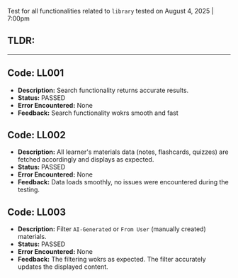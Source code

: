 Test for all functionalities related to `library` tested on August 4, 2025 | 7:00pm

## TLDR:

---
## Code: LL001
- **Description:** Search functionality returns accurate results.
- **Status:** PASSED
- **Error Encountered:** None
- **Feedback:** Search functionality wokrs smooth and fast

## Code: LL002
- **Description:** All learner's materials data (notes, flashcards, quizzes) are fetched accordingly and displays as expected.
- **Status:** PASSED
- **Error Encountered:** None
- **Feedback:** Data loads smoothly, no issues were encountered during the testing.

## Code: LL003
- **Description:** Filter `AI-Generated` or `From User` (manually created) materials.
- **Status:** PASSED
- **Error Encountered:** None
- **Feedback:** The filtering wokrs as expected. The filter accurately updates the displayed content.
